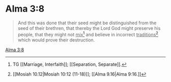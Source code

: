 # Alma 3:8

> And this was done that their seed might be distinguished from the seed of their brethren, that thereby the Lord God might preserve his people, that they might not <u>mix</u>[^a] and believe in incorrect <u>traditions</u>[^b] which would prove their destruction.

[Alma 3:8](https://www.churchofjesuschrist.org/study/scriptures/bofm/alma/3?lang=eng&id=p8#p8)


[^a]: TG [[Marriage, Interfaith]]; [[Separation, Separate]].
[^b]: [[Mosiah 10.12|Mosiah 10:12 (11-18)]]; [[Alma 9.16|Alma 9:16.]]
